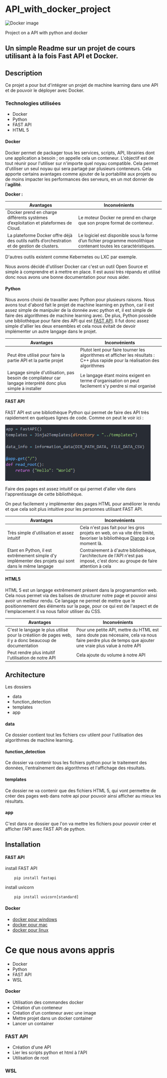 # API_with_docker_project
![Docker image](https://www.docker.com/sites/default/files/d8/styles/role_icon/public/2019-07/horizontal-logo-monochromatic-white.png)


Project on a API with python and docker

## Un simple Readme sur un projet de cours utilisant à la fois Fast API et Docker.



## Description

Ce projet a pour but d'intégrer un projet de machine learning dans une API et de pouvoir le déployer avec Docker. 



### Technologies utilisées

* Docker
* Python
* FAST API
* HTML 5

#### Docker
Docker permet de packager tous les services, scripts, API, librairies dont une application 
a besoin ; on appelle cela un conteneur. L'objectif est de tout réunir pour l'utiliser
sur n'importe quel noyau compatible. Cela permet d'utiliser un seul noyau qui sera partagé
par plusieurs conteneurs. Cela apporte certains avantages comme ajouter de la portabilité 
aux projets ou de moins impacter les performances des serveurs, en un mot donner de l'**agilité**.

**Docker :**

| Avantages | Inconvénients | 
|-----------|---------------|
| Docker prend en charge différents systèmes d’exploitation et plateformes de Cloud.| Le moteur Docker ne prend en charge que son propre format de conteneur. |
| La plateforme Docker offre déjà des outils natifs d’orchestration et de gestion de clusters. | Le logiciel est disponible sous la forme d’un fichier programme monolithique contenant toutes les caractéristiques. |

D'autres outils existent comme Kebernetes ou LXC par exemple.  

Nous avons décidé d'utiliser Docker car c'est un outil Open Source et simple à comprendre et à mettre en place. Il est aussi 
très répandu et utilisé donc nous avons une bonne documentation pour nous aider.

#### Python
Nous avons choisi de travailler avec Python pour plusieurs raisons. Nous avons tout d'abord fait le projet de machine learning en python, car il est assez simple de manipuler de la donnée avec python et, il est simple de faire des algorithmes de machine learning avec. De plus, Python possède une bibliothèque pour faire des API qui est [FAST API](https://fastapi.tiangolo.com/). Il fut donc assez simple d'allier les deux ensembles et cela nous évitait de devoir implémenter un autre langage dans le projet.  

| Avantages  | Inconvénients |
|----------- |------------- |
| Peut être utilisé pour faire la partie API et la partie projet | Plutot lent pour faire tourner les algorithmes et afficher les résultats : C++ plus rapide pour la réalisation des algorithmes |
| Langage simple d'utilisation, pas besoin de compilateur car langage interprété donc plus simple à installer | Le langage étant moins exigent en terme d'organisation on peut facilement s'y perdre si mal organisé |


#### FAST API 
FAST API est une bibliothèque Python qui permet de faire des API très rapidement en quelques lignes de code. Comme on peut le voir ici : 

![image_code_fast_api](/images/API_code.png)

Faire des pages est assez intuitif ce qui permet d'aller vite dans l'apprentissage de cette bibliothèque. 

On peut facilement y implémenter des pages HTML pour améliorer le rendu et que cela soit plus intuitive pour les personnes utilisant FAST API. 

| Avantages  | Inconvénients |
|----------- |------------- |
| Très simple d'utilisation et assez intuitif | Cela n'est pas fait pour les gros projets en web, on va vite être limité, favoriser la bibliothèque [Django](https://www.djangoproject.com/) à ce moment là.  |
| Etant en Python, il est extrêmement simple d'y implémenter des projets qui sont dans le même langage | Contrairement à d'autre bibliothèque, l'architecture de l'API n'est pas imposé, c'est donc au groupe de faire attention à cela |

#### HTML5
HTML 5 est un langage extrêmement présent dans la programamtion web. Cela nous permet via des balises de structurer notre page et pouvoir ainsi avoir un meilleur rendu. Ce langage ne permet de mettre que le positionnement des éléments sur la page, pour ce qui est de l'aspect et de l'emplacement il va nous falloir utiliser du CSS. 

| Avantages  | Inconvénients |
|----------- |------------- |
| C'est le langage le plus utilisé pour la créatiion de pages web, il y a donc beaucoup de documentation | Pour une petite API, mettre du HTML est sans doute pas nécesaire, cela va nous faire perdre plus de temps que ajouter une vraie plus value à notre API |
| Peut rendre plus intuitif l'utilisation de notre API | Cela ajoute du volume à notre API |



## Architecture

Les dossiers

* data
* function_detection
* templates
* app

#### data 
Ce dossier contient tout les fichiers csv utilent pour l'utilisation des algorithmes de machine learning.

#### function_detection 
Ce dossier va contenir tous les fichiers python pour le traitement des données, l'entraînement des algorithmes et l'affichage des résultats.

#### templates 
Ce dossier ne va contenir que des fichiers HTML 5, qui vont permettre de créer des pages web dans notre api pour pouvoir ainsi afficher au mieux les résultats.

#### app 
C'est dans ce dossier que l'on va mettre les fichiers pour pouvoir créer et afficher l'API avec FAST API de python. 


## Installation 

#### FAST API 
install FAST API 

        pip install fastapi

install uvicorn 

        pip install uvicorn[standard]

#### Docker
* [docker pour windows](https://docs.docker.com/docker-for-windows/install/)
* [docker pour mac](https://docs.docker.com/docker-for-mac/install/)
* [docker pour linux](https://docs.docker.com/engine/install/)


# Ce que nous avons appris

* Docker
* Python
* FAST API
* WSL

#### Docker 

- Utilisation des commandes docker  
- Création d'un conteneur 
- Création d'un conteneur avec une image 
- Mettre projet dans un docker container
- Lancer un container

### FAST API

- Création d'une API
- Lier les scripts python et html à l'API
- Utilisation de root

### WSL


        